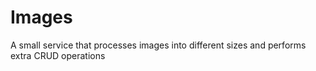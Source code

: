 # Images
A small service that processes images into different sizes and performs extra CRUD operations
